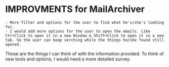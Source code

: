 # IMPROVMENTS for MailArchiver

    - More filter and options for the user to find what he's/she's looking for.
    - I would add more options for the user to open the emails. Like Ctr+Click to open it in a new Window & Shift+Click to open it in a new tab. So the user can keep serching while the things he/she found still opened.


Those are the things I can think of with the information provided. To think of new tools and options, I would need a more detailed survey.